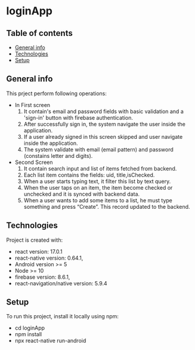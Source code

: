 # loginApp

## Table of contents
* [General info](#general-info)
* [Technologies](#technologies)
* [Setup](#setup)

## General info
This prject perform following operations: 
* In First screen
  1. It contain's email and password fields with basic validation and a 'sign-in' button with firebase authentication.
  3. After successfully sign in, the system navigate the user inside the application. 
  4. If a user already signed in this screen skipped and user navigate inside the application.
  5. The system validate with email (email pattern) and password (constains letter and digits).
* Second Screen
  1. It contain search input and list of items fetched from backend.
  2. Each list item contains the fields: uid, title,isChecked.
  4. When a user starts typing text, it filter this list by text query.
  5. When the user taps on an item, the item become checked or unchecked and it is synced with backend data.
  7. When a user wants to add some items to a list, he must type something and press “Create”. This record updated to the backend.
## Technologies

Project is created with:
* react version: 17.0.1
* react-native version: 0.64.1,
* Android version >= 5
* Node >= 10
* firebase version: 8.6.1,
* react-navigation/native version: 5.9.4
	
## Setup
To run this project, install it locally using npm:
  * cd loginApp
  * npm install
  * npx react-native run-android
